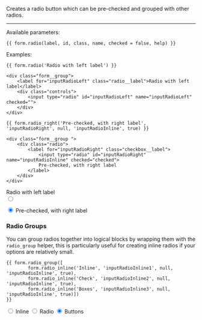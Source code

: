 Creates a radio button which can be pre-checked and grouped with other radios.

----

Available parameters:

	{{ form.radio(label, id, class, name, checked = false, help) }}

Examples:

	{{ form.radio('Radio with left label') }}

	<div class="form__group">
        <label for="inputRadioLeft" class="radio__label">Radio with left label</label>
        <div class="controls">
            <input type="radio" id="inputRadioLeft" name="inputRadioLeft" checked="">
        </div>
    </div>

    {{ form.radio_right('Pre-checked, with right label', 'inputRadioRight', null, 'inputRadioInline', true) }}

    <div class="form__group ">
        <div class="radio">
            <label for="inputRadioRight" class="checkbox__label">
                <input type="radio" id="inputRadioRight" name="inputRadioInline" checked="checked">
                Pre-checked, with right label
            </label>
        </div>
    </div>

<form class="form--horizontal">
<div class="form__group">
    <label class="radio__label">Radio with left label</label>
    <div class="controls">
        <input type="radio" />
    </div>
</div>
</form>

<form class="form--horizontal">
<div class="form__group">
    <div class="radio">
        <label for="inputRadioRight" class="checkbox__label">
            <input type="radio" id="inputRadioRight" name="inputRadioInline" checked="checked">
            Pre-checked, with right label
        </label>
    </div>
</div>
</form>

### Radio Groups

You can group radios together into logical blocks by wrapping them with the `radio_group` helper, this is particularly useful for creating inline radios if your options are relatively small.

    {{ form.radio_group([
            form.radio_inline('Inline', 'inputRadioInline1', null, 'inputRadioInline', true),
            form.radio_inline('Check', 'inputRadioInline2', null, 'inputRadioInline', true),
            form.radio_inline('Boxes', 'inputRadioInline3', null, 'inputRadioInline', true)]) 
    }}

<form class="form--horizontal">
<div class="form__group">
    <div class="radio">
        <label for="inputRadioInline1" class="radio--inline">
        <input type="radio" id="inputRadioInline1" name="inputRadioInline" checked="">
                Inline
        </label>
        <label for="inputRadioInline2" class="radio--inline">
        <input type="radio" id="inputRadioInline2" name="inputRadioInline" checked="">
                Radio
        </label>
        <label for="inputRadioInline3" class="radio--inline">
        <input type="radio" id="inputRadioInline3" name="inputRadioInline" checked="">
                Buttons
        </label>
    </div>
</div>
</form>